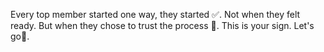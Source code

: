 Every top member started one way\, they started ✅\.
Not when they felt ready\. But when they chose to trust the process 🔁\. This is your sign\. Let\'s go🚦\.